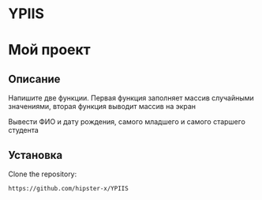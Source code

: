 # YPIIS

# Мой проект

## Описание 
Напишите две функции. Первая функция заполняет массив случайными значениями, вторая функция выводит массив на экран

Вывести ФИО и дату рождения, самого младшего и самого старшего студента

## Установка
Clone the repository:
```sh
https://github.com/hipster-x/YPIIS
